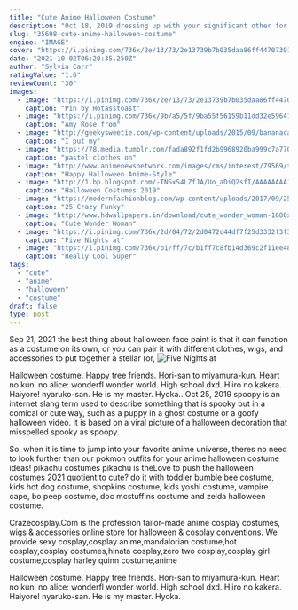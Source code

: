 ```yaml
---
title: "Cute Anime Halloween Costume"
description: "Oct 18, 2019 dressing up with your significant other for halloween is a tricky beast (pun intended). When it comes to the best couples halloween costumes, it's a very fine line between the cheesy, the cute"
slug: "35698-cute-anime-halloween-costume"
engine: "IMAGE"
cover: "https://i.pinimg.com/736x/2e/13/73/2e13739b7b035daa86ff44707391ca58.jpg"
date: "2021-10-02T06:20:35.250Z"
author: "Sylvia Carr"
ratingValue: "1.6"
reviewCount: "30"
images:
  - image: "https://i.pinimg.com/736x/2e/13/73/2e13739b7b035daa86ff44707391ca58.jpg"
    caption: "Pin by Hotasstoast"
  - image: "https://i.pinimg.com/736x/9b/a5/5f/9ba55f56159b11dd32e596417564a252.jpg"
    caption: "Amy Rose from"
  - image: "http://geekysweetie.com/wp-content/uploads/2015/09/bananacat7.jpg"
    caption: "I put my"
  - image: "https://78.media.tumblr.com/fada892f1fd2b9968920ba999c7a7702/tumblr_onqot7Q0tP1w9vniko1_500.jpg"
    caption: "pastel clothes on"
  - image: "http://www.animenewsnetwork.com/images/cms/interest/79569/tumblr_ncdxco4w4a1qmlmyuo1_1280.jpg"
    caption: "Happy Halloween Anime-Style"
  - image: "http://1.bp.blogspot.com/-TNSxS4LZfJA/Uo_aDiQ2sfI/AAAAAAAAJMU/0zScTJZBurU/s1600/02c3c46fd419898d252060e7846db231-the-worlds-cutest-iron-man-cosplay.jpg"
    caption: "Halloween Costumes 2019"
  - image: "https://modernfashionblog.com/wp-content/uploads/2017/09/25-Crazy-Funky-Scary-Halloween-Hairstyles-For-Kids-Girls-2017-22.jpg"
    caption: "25 Crazy Funky"
  - image: "http://www.hdwallpapers.in/download/cute_wonder_woman-1680x1050.jpg"
    caption: "Cute Wonder Woman"
  - image: "https://i.pinimg.com/736x/2d/04/72/2d0472c44df7f25d3332f3f3f0a585da.jpg"
    caption: "Five Nights at"
  - image: "https://i.pinimg.com/736x/b1/ff/7c/b1ff7c8fb14d369c2f11ee480a05567e--cosplay-ideas-costume-ideas.jpg"
    caption: "Really Cool Super"
tags:
  - "cute"
  - "anime"
  - "halloween"
  - "costume"
draft: false
type: post
---
```


Sep 21, 2021 the best thing about halloween face paint is that it can function as a costume on its own, or you can pair it with different clothes, wigs, and accessories to put together a stellar (or,
![Five Nights at](https://i.pinimg.com/736x/2d/04/72/2d0472c44df7f25d3332f3f3f0a585da.jpg "Five Nights at")

Halloween costume. Happy tree friends. Hori-san to miyamura-kun. Heart no kuni no alice: wonderfl wonder world. High school dxd. Hiiro no kakera. Haiyore! nyaruko-san. He is my master. Hyoka.. Oct 25, 2019 spoopy is an internet slang term used to describe something that is spooky but in a comical or cute way, such as a puppy in a ghost costume or a goofy halloween video. It is based on a viral picture of a halloween decoration that misspelled spooky as spoopy.
<!--inArticleAds-->

<!--galleryOne-->

So, when it is time to jump into your favorite anime universe, theres no need to look further than our pokmon outfits for your anime halloween costume ideas! pikachu costumes pikachu is theLove to push the halloween costumes 2021 quotient to cute? do it with toddler bumble bee costume, kids hot dog costume, shopkins costume, kids yoshi costume, vampire cape, bo peep costume, doc mcstuffins costume and zelda halloween costume.
<!--inArticleAds-->

<!--galleryTwo-->

Crazecosplay.Com is the profession tailor-made anime cosplay costumes, wigs & accessories online store for halloween & cosplay conventions. We provide sexy cosplay,cosplay anime,mandalorian costume,hot cosplay,cosplay costumes,hinata cosplay,zero two cosplay,cosplay girl costume,cosplay harley quinn costume,anime
<!--galleryThree-->

Halloween costume. Happy tree friends. Hori-san to miyamura-kun. Heart no kuni no alice: wonderfl wonder world. High school dxd. Hiiro no kakera. Haiyore! nyaruko-san. He is my master. Hyoka.